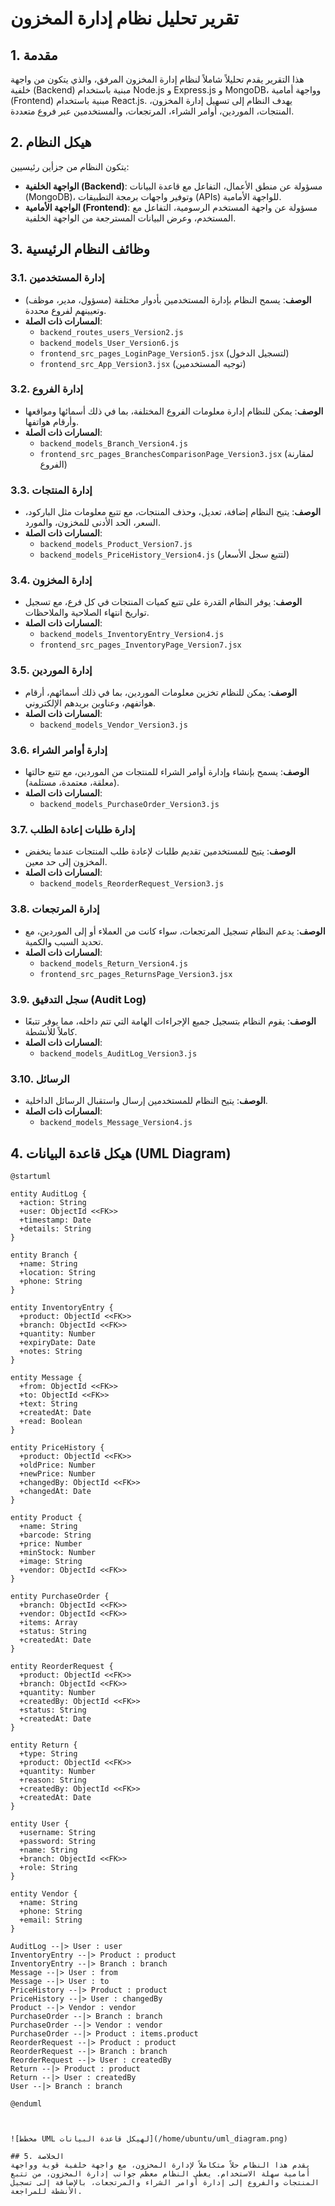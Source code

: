 
# تقرير تحليل نظام إدارة المخزون

## 1. مقدمة
هذا التقرير يقدم تحليلاً شاملاً لنظام إدارة المخزون المرفق، والذي يتكون من واجهة خلفية (Backend) مبنية باستخدام Node.js و Express.js و MongoDB، وواجهة أمامية (Frontend) مبنية باستخدام React.js. يهدف النظام إلى تسهيل إدارة المخزون، المنتجات، الموردين، أوامر الشراء، المرتجعات، والمستخدمين عبر فروع متعددة.

## 2. هيكل النظام
يتكون النظام من جزأين رئيسيين:
- **الواجهة الخلفية (Backend)**: مسؤولة عن منطق الأعمال، التفاعل مع قاعدة البيانات (MongoDB)، وتوفير واجهات برمجة التطبيقات (APIs) للواجهة الأمامية.
- **الواجهة الأمامية (Frontend)**: مسؤولة عن واجهة المستخدم الرسومية، التفاعل مع المستخدم، وعرض البيانات المسترجعة من الواجهة الخلفية.

## 3. وظائف النظام الرئيسية

### 3.1. إدارة المستخدمين
- **الوصف**: يسمح النظام بإدارة المستخدمين بأدوار مختلفة (مسؤول، مدير، موظف) وتعيينهم لفروع محددة.
- **المسارات ذات الصلة**:
  - `backend_routes_users_Version2.js`
  - `backend_models_User_Version6.js`
  - `frontend_src_pages_LoginPage_Version5.jsx` (لتسجيل الدخول)
  - `frontend_src_App_Version3.jsx` (توجيه المستخدمين)

### 3.2. إدارة الفروع
- **الوصف**: يمكن للنظام إدارة معلومات الفروع المختلفة، بما في ذلك أسمائها ومواقعها وأرقام هواتفها.
- **المسارات ذات الصلة**:
  - `backend_models_Branch_Version4.js`
  - `frontend_src_pages_BranchesComparisonPage_Version3.jsx` (لمقارنة الفروع)

### 3.3. إدارة المنتجات
- **الوصف**: يتيح النظام إضافة، تعديل، وحذف المنتجات، مع تتبع معلومات مثل الباركود، السعر، الحد الأدنى للمخزون، والمورد.
- **المسارات ذات الصلة**:
  - `backend_models_Product_Version7.js`
  - `backend_models_PriceHistory_Version4.js` (لتتبع سجل الأسعار)

### 3.4. إدارة المخزون
- **الوصف**: يوفر النظام القدرة على تتبع كميات المنتجات في كل فرع، مع تسجيل تواريخ انتهاء الصلاحية والملاحظات.
- **المسارات ذات الصلة**:
  - `backend_models_InventoryEntry_Version4.js`
  - `frontend_src_pages_InventoryPage_Version7.jsx`

### 3.5. إدارة الموردين
- **الوصف**: يمكن للنظام تخزين معلومات الموردين، بما في ذلك أسمائهم، أرقام هواتفهم، وعناوين بريدهم الإلكتروني.
- **المسارات ذات الصلة**:
  - `backend_models_Vendor_Version3.js`

### 3.6. إدارة أوامر الشراء
- **الوصف**: يسمح بإنشاء وإدارة أوامر الشراء للمنتجات من الموردين، مع تتبع حالتها (معلقة، معتمدة، مستلمة).
- **المسارات ذات الصلة**:
  - `backend_models_PurchaseOrder_Version3.js`

### 3.7. إدارة طلبات إعادة الطلب
- **الوصف**: يتيح للمستخدمين تقديم طلبات لإعادة طلب المنتجات عندما ينخفض المخزون إلى حد معين.
- **المسارات ذات الصلة**:
  - `backend_models_ReorderRequest_Version3.js`

### 3.8. إدارة المرتجعات
- **الوصف**: يدعم النظام تسجيل المرتجعات، سواء كانت من العملاء أو إلى الموردين، مع تحديد السبب والكمية.
- **المسارات ذات الصلة**:
  - `backend_models_Return_Version4.js`
  - `frontend_src_pages_ReturnsPage_Version3.jsx`

### 3.9. سجل التدقيق (Audit Log)
- **الوصف**: يقوم النظام بتسجيل جميع الإجراءات الهامة التي تتم داخله، مما يوفر تتبعًا كاملاً للأنشطة.
- **المسارات ذات الصلة**:
  - `backend_models_AuditLog_Version3.js`

### 3.10. الرسائل
- **الوصف**: يتيح النظام للمستخدمين إرسال واستقبال الرسائل الداخلية.
- **المسارات ذات الصلة**:
  - `backend_models_Message_Version4.js`




## 4. هيكل قاعدة البيانات (UML Diagram)

```puml
@startuml

entity AuditLog {
  +action: String
  +user: ObjectId <<FK>>
  +timestamp: Date
  +details: String
}

entity Branch {
  +name: String
  +location: String
  +phone: String
}

entity InventoryEntry {
  +product: ObjectId <<FK>>
  +branch: ObjectId <<FK>>
  +quantity: Number
  +expiryDate: Date
  +notes: String
}

entity Message {
  +from: ObjectId <<FK>>
  +to: ObjectId <<FK>>
  +text: String
  +createdAt: Date
  +read: Boolean
}

entity PriceHistory {
  +product: ObjectId <<FK>>
  +oldPrice: Number
  +newPrice: Number
  +changedBy: ObjectId <<FK>>
  +changedAt: Date
}

entity Product {
  +name: String
  +barcode: String
  +price: Number
  +minStock: Number
  +image: String
  +vendor: ObjectId <<FK>>
}

entity PurchaseOrder {
  +branch: ObjectId <<FK>>
  +vendor: ObjectId <<FK>>
  +items: Array
  +status: String
  +createdAt: Date
}

entity ReorderRequest {
  +product: ObjectId <<FK>>
  +branch: ObjectId <<FK>>
  +quantity: Number
  +createdBy: ObjectId <<FK>>
  +status: String
  +createdAt: Date
}

entity Return {
  +type: String
  +product: ObjectId <<FK>>
  +quantity: Number
  +reason: String
  +createdBy: ObjectId <<FK>>
  +createdAt: Date
}

entity User {
  +username: String
  +password: String
  +name: String
  +branch: ObjectId <<FK>>
  +role: String
}

entity Vendor {
  +name: String
  +phone: String
  +email: String
}

AuditLog --|> User : user
InventoryEntry --|> Product : product
InventoryEntry --|> Branch : branch
Message --|> User : from
Message --|> User : to
PriceHistory --|> Product : product
PriceHistory --|> User : changedBy
Product --|> Vendor : vendor
PurchaseOrder --|> Branch : branch
PurchaseOrder --|> Vendor : vendor
PurchaseOrder --|> Product : items.product
ReorderRequest --|> Product : product
ReorderRequest --|> Branch : branch
ReorderRequest --|> User : createdBy
Return --|> Product : product
Return --|> User : createdBy
User --|> Branch : branch

@enduml



![مخطط UML لهيكل قاعدة البيانات](/home/ubuntu/uml_diagram.png)

## 5. الخلاصة
يقدم هذا النظام حلاً متكاملاً لإدارة المخزون، مع واجهة خلفية قوية وواجهة أمامية سهلة الاستخدام. يغطي النظام معظم جوانب إدارة المخزون، من تتبع المنتجات والفروع إلى إدارة أوامر الشراء والمرتجعات، بالإضافة إلى تسجيل الأنشطة للمراجعة.



